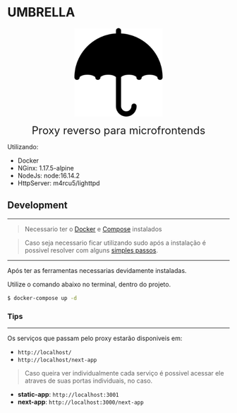 # UMBRELLA

<p align="center">   
    <img src="./umbrella.png" alt="umbrella" width="200"/>
</p>

<p align="center">   
    <font size="5">Proxy reverso para microfrontends</font>
</p>

Utilizando:
* Docker
* NGinx: 1.17.5-alpine
* NodeJs: node:16.14.2
* HttpServer: m4rcu5/lighttpd

## Development
---
> Necessario ter o [Docker](https://docs.docker.com/engine/install/) e [Compose](https://docs.docker.com/compose/install/) instalados

> Caso seja necessario ficar utilizando sudo após a instalação é possivel resolver com alguns [simples passos](https://docs.docker.com/engine/install/linux-postinstall/).

---
Após ter as ferramentas necessarias devidamente instaladas.

Utilize o comando abaixo no terminal, dentro do projeto.
```sh
$ docker-compose up -d
``` 
### Tips
---
Os serviços que passam pelo proxy estarão disponiveis em:
* `http://localhost/`
* `http://localhost/next-app`


> Caso queira ver individualmente cada serviço é possivel acessar ele atraves de suas portas individuais, no caso. 
 
* __static-app__: `http://localhost:3001`
* __next-app__: `http://localhost:3000/next-app`